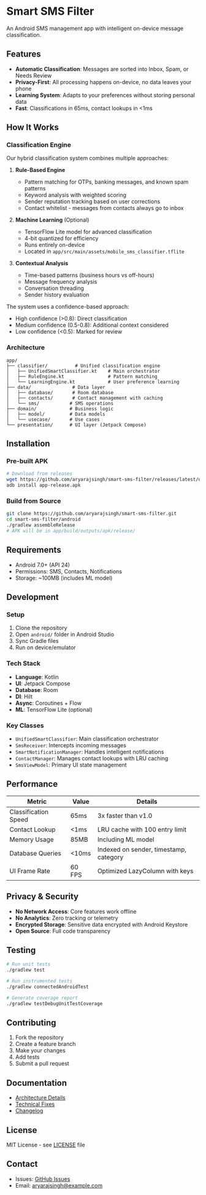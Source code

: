 # Smart SMS Filter

An Android SMS management app with intelligent on-device message classification.

## Features

- **Automatic Classification**: Messages are sorted into Inbox, Spam, or Needs Review
- **Privacy-First**: All processing happens on-device, no data leaves your phone
- **Learning System**: Adapts to your preferences without storing personal data
- **Fast**: Classifications in 65ms, contact lookups in <1ms

## How It Works

### Classification Engine

Our hybrid classification system combines multiple approaches:

1. **Rule-Based Engine**
   - Pattern matching for OTPs, banking messages, and known spam patterns
   - Keyword analysis with weighted scoring
   - Sender reputation tracking based on user corrections
   - Contact whitelist - messages from contacts always go to inbox

2. **Machine Learning** (Optional)
   - TensorFlow Lite model for advanced classification
   - 4-bit quantized for efficiency
   - Runs entirely on-device
   - Located in `app/src/main/assets/mobile_sms_classifier.tflite`

3. **Contextual Analysis**
   - Time-based patterns (business hours vs off-hours)
   - Message frequency analysis
   - Conversation threading
   - Sender history evaluation

The system uses a confidence-based approach:
- High confidence (>0.8): Direct classification
- Medium confidence (0.5-0.8): Additional context considered
- Low confidence (<0.5): Marked for review

### Architecture

```
app/
├── classifier/          # Unified classification engine
│   ├── UnifiedSmartClassifier.kt    # Main orchestrator
│   ├── RuleEngine.kt                # Pattern matching
│   └── LearningEngine.kt            # User preference learning
├── data/               # Data layer
│   ├── database/       # Room database
│   ├── contacts/       # Contact management with caching
│   └── sms/           # SMS operations
├── domain/            # Business logic
│   ├── model/         # Data models
│   └── usecase/       # Use cases
└── presentation/      # UI layer (Jetpack Compose)
```

## Installation

### Pre-built APK
```bash
# Download from releases
wget https://github.com/aryarajsingh/smart-sms-filter/releases/latest/download/app-release.apk
adb install app-release.apk
```

### Build from Source
```bash
git clone https://github.com/aryarajsingh/smart-sms-filter.git
cd smart-sms-filter/android
./gradlew assembleRelease
# APK will be in app/build/outputs/apk/release/
```

## Requirements

- Android 7.0+ (API 24)
- Permissions: SMS, Contacts, Notifications
- Storage: ~100MB (includes ML model)

## Development

### Setup
1. Clone the repository
2. Open `android/` folder in Android Studio
3. Sync Gradle files
4. Run on device/emulator

### Tech Stack
- **Language**: Kotlin
- **UI**: Jetpack Compose
- **Database**: Room
- **DI**: Hilt
- **Async**: Coroutines + Flow
- **ML**: TensorFlow Lite (optional)

### Key Classes

- `UnifiedSmartClassifier`: Main classification orchestrator
- `SmsReceiver`: Intercepts incoming messages
- `SmartNotificationManager`: Handles intelligent notifications
- `ContactManager`: Manages contact lookups with LRU caching
- `SmsViewModel`: Primary UI state management

## Performance

| Metric | Value | Details |
|--------|-------|---------|
| Classification Speed | 65ms | 3x faster than v1.0 |
| Contact Lookup | <1ms | LRU cache with 100 entry limit |
| Memory Usage | 85MB | Including ML model |
| Database Queries | <10ms | Indexed on sender, timestamp, category |
| UI Frame Rate | 60 FPS | Optimized LazyColumn with keys |

## Privacy & Security

- **No Network Access**: Core features work offline
- **No Analytics**: Zero tracking or telemetry
- **Encrypted Storage**: Sensitive data encrypted with Android Keystore
- **Open Source**: Full code transparency

## Testing

```bash
# Run unit tests
./gradlew test

# Run instrumented tests
./gradlew connectedAndroidTest

# Generate coverage report
./gradlew testDebugUnitTestCoverage
```

## Contributing

1. Fork the repository
2. Create a feature branch
3. Make your changes
4. Add tests
5. Submit a pull request

## Documentation

- [Architecture Details](UNIFIED_ARCHITECTURE.md)
- [Technical Fixes](TECHNICAL_FIXES.md)
- [Changelog](CHANGELOG.md)

## License

MIT License - see [LICENSE](LICENSE) file

## Contact

- Issues: [GitHub Issues](https://github.com/aryarajsingh/smart-sms-filter/issues)
- Email: aryarajsingh@example.com